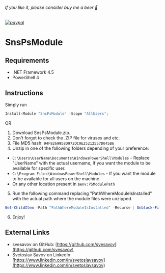 
###### If you like it, please consider buy me a beer :beer:
###### [![paypal](https://www.paypalobjects.com/en_US/i/btn/btn_donateCC_LG.gif)](https://www.paypal.com/cgi-bin/webscr?cmd=_s-xclick&hosted_button_id=6NKR7XQH5E2P2&source=url)


# SnsPsModule


## Requirements

* .NET Framework 4.5
* PowerShell 4


## Instructions

Simply run
```powershell
Install-Module "SnsPsModule" -Scope "AllUsers";
```
OR
1. Download SnsPsModule.zip.
2. Don't forget to check the .ZIP file for viruses and etc.
3. File MD5 hash: `94F8269958D972DC9E25212557D045B6`
4. Unzip in one of the following folders depending of your preference:
* `C:\Users\UserName\Documents\WindowsPowerShell\Modules` - Replace "UserName" with the actual username, If you want the module to be available for specific user.
* `C:\Program Files\WindowsPowerShell\Modules` - If you want the module to be available for all users on the machine.
* Or any other location present in `$env:PSModulePath`
5. Run the following command replacing "PathWhereModuleIsInstalled" with the actual path where the module files were unzipped.
```powershell
Get-ChildItem -Path "PathWhereModuleIsInstalled" -Recurse | Unblock-File
```
6. Enjoy!


## External Links

- svesavov on GitHub: [https://github.com/svesavov](https://github.com/svesavov)
- Svetoslav Savov on LinkedIn [https://www.linkedin.com/in/svetoslavsavov](https://www.linkedin.com/in/svetoslavsavov)
